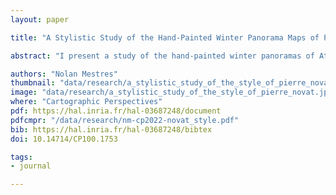 ```yaml
---
layout: paper

title: "A Stylistic Study of the Hand-Painted Winter Panorama Maps of Pierre Novat"

abstract: "I present a study of the hand-painted winter panoramas of Atelier Novat, a workshop founded by Pierre Novat (1928–2007) in the 1960s, whose style was perpetuated by his children Arthur and Frédérique. I offer a portrait of Pierre Novat and a brief historical overview of the workshop. The contribution of the paper is to describe the style of Novat through the analysis of its constituent elements: creation process, color palette, terrain deformation, light effects, and surface texture (trees, rocks, roads, and buildings). Creating an ideal yet personal representation of a mountain has a dual purpose: a practical one, to help the viewer understand the topography of the region, and an aesthetic one, to depict an imaginary mountain, now iconic of the French Alps, that encourages dreams. The paper concludes with a review of existing methods, in cartography and computer graphics, for the creation of digital panoramas."

authors: "Nolan Mestres"
thumbnail: "data/research/a_stylistic_study_of_the_style_of_pierre_novat-thumbnail.jpg"
image: "data/research/a_stylistic_study_of_the_style_of_pierre_novat.jpg"
where: "Cartographic Perspectives"
pdf: https://hal.inria.fr/hal-03687248/document
pdfcmpr: "/data/research/nm-cp2022-novat_style.pdf"
bib: https://hal.inria.fr/hal-03687248/bibtex
doi: 10.14714/CP100.1753

tags:
- journal

---
```


